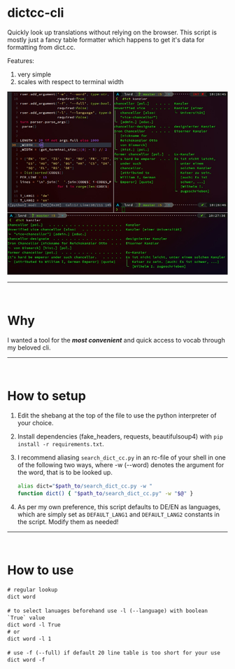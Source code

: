 # dictcc-cli
Quickly look up translations without relying on the browser. This script is 
mostly just a fancy table formatter which happens to get it's data for 
formatting from dict.cc.

Features:
1. very simple
2. scales with respect to terminal width

<img src="https://github.com/thstkn/dictcc-cli/blob/main/screenshot.jpeg" width="600">

---
<br>

# Why
I wanted a tool for the ***most convenient*** and quick access to vocab through my
beloved cli.

---
<br>

# How to setup
1. Edit the shebang at the top of the file to use the python interpreter of your
   choice.
2. Install dependencies (fake_headers, requests, beautifulsoup4) with `pip install
    -r requirements.txt`.
3. I recommend aliasing `search_dict_cc.py` in an rc-file of your shell in one of
   the following two ways, where -w (--word) denotes the argument for the word,
   that is to be looked up.

   ``` bash
   alias dict="$path_to/search_dict_cc.py -w "
   function dict() { "$path_to/search_dict_cc.py" -w "$@" }
   ```

4. As per my own preference, this script defaults to DE/EN as languages, which are
   simply set as `DEFAULT_LANG1` and `DEFAULT_LANG2` constants in the script. 
   Modify them as needed!

---
<br>

# How to use

``` shell
# regular lookup
dict word

# to select lanuages beforehand use -l (--language) with boolean `True` value
dict word -l True
# or
dict word -l 1

# use -f (--full) if default 20 line table is too short for your use
dict word -f
```
